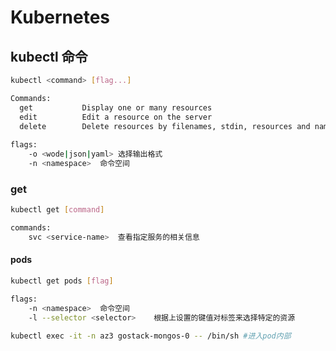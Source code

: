 # Kubernetes

## kubectl 命令

```bash
kubectl <command> [flag...]

Commands:
  get           Display one or many resources
  edit          Edit a resource on the server
  delete        Delete resources by filenames, stdin, resources and names, or by resources and label selector
  
flags:
	-o <wode|json|yaml>	选择输出格式
	-n <namespace>	命令空间
```

### get

```bash
kubectl get [command]

commands:
	svc <service-name>	查看指定服务的相关信息
```

#### pods

```bash
kubectl get pods [flag]

flags:
	-n <namespace>	命令空间
	-l --selector <selector>	根据上设置的键值对标签来选择特定的资源
```

```bash
kubectl exec -it -n az3 gostack-mongos-0 -- /bin/sh #进入pod内部
```


